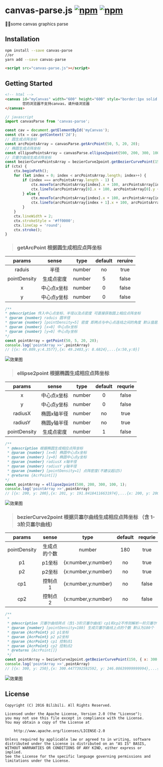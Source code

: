 canvas-parse.js [![npm](https://img.shields.io/npm/v/parse-canvas.svg?style=flat)](https://www.npmjs.com/package/parse-canvas) [![npm](https://img.shields.io/npm/l/parse-canvas.svg?style=flat)](https://www.npmjs.com/package/parse-canvas)
===
🐱‍🐉some canvas graphics parse



## Installation
```bash
npm install --save canvas-parse
//or
yarn add --save canvas-parse
```

```html
<script src="canvas-parse.js"></script>
```



## Getting Started

```html
<!-- html -->
<canvas id="myCanvas" width="600" height="600" style="border:1px solid #ccc;">
        您的浏览器不支持canvas，请升级浏览器
</canvas>
```
```javascript
// javascript
import canvasParse from 'canvas-parse';

const cav = document.getElementById('myCanvas');
const ctx = cav.getContext('2d');
// 圆生成点阵坐标
const arcPointsArray = canvasParse.getArcPoint(50, 5, 20, 20);
// 椭圆生成点阵坐标
const ellipsePointsArray = canvasParse.ellipse2point(500, 200, 300, 100, 1);
// 贝塞尔曲线生成点阵坐标
const bezierCurvePointsArray = bezierCurve2point.getBezierCurvePoint(150, { x: 300, y: 250 }, { x: 560, y: 700 }, { x: 320, y: 50 }, { x: 700, y: 500 });
if (ctx) {
    ctx.beginPath();
    for (let index = 0; index < arcPointsArray.length; index++) {
        if (index === arcPointsArray.length - 1) {
            ctx.moveTo(arcPointsArray[index].x + 100, arcPointsArray[index].y + 100);
            ctx.lineTo(arcPointsArray[0].x + 100, arcPointsArray[0].y + 100);
        } else {
            ctx.moveTo(arcPointsArray[index].x + 100, arcPointsArray[index].y + 100);
            ctx.lineTo(arcPointsArray[index + 1].x + 100, arcPointsArray[index + 1].y + 100);
        }
    }
    ctx.lineWidth = 2;
    ctx.strokeStyle = '#ff0000';
    ctx.lineCap = 'round';
    ctx.stroke();
}
```



> ### getArcPoint  根据圆生成相应点阵坐标

|    params    |    sense    |  type  | default | reruire |
| :----------: | :---------: | :----: | :-----: | :-----: |
|    raduis    |    半径     | number |   no    |  true   |
| pointDensity | 生成点密度  | number |    5    |  false  |
|      x       | 中心点x坐标 | number |    0    |  false  |
|      y       | 中心点y坐标 | number |    0    |  false  |



```javascript
/**
* @description 传入中心点坐标、半径以及点密度 可直接获取圆上相应点阵坐标
* @param {number} raduis 圆半径
* @param {number} [pointDensity=5] 密度 即两点与中心点连线之间的角度 默认值是5 该值不建议超过30
* @param {number} [x=0] 中心点x坐标
* @param {number} [y=0] 中心点y坐标
*/
const pointArray = getPoint(50, 5, 20, 20);
console.log('pointArray >>',pointArray) 
// [{x: 49.809,y:4.3577},{x: 49.2403,y: 8.6824},...{x:50,y:0}]
```

![效果图](https://test.cloudindoormap.com/H5/map/gitImg/arc2point.png)




> ### ellipse2point  根据椭圆生成相应点阵坐标

|    params    |    sense    |  type  | default | requrie |
| :----------: | :---------: | :----: | :-----: | :-----: |
|      x       | 中心点x坐标 | number |    0    |  false  |
|      y       | 中心点y坐标 | number |    0    |  false  |
|   radiusX    | 椭圆x轴半径 | number |   no    |  true   |
|   radiusY    | 椭圆y轴半径 | number |   no    |  true   |
| pointDensity | 生成点密度  | number |    1    |  false  |



```javascript
/**
 * @description 根据椭圆生成相应点阵坐标
 * @param {number} [x=0] 椭圆中心点x坐标
 * @param {number} [y=0] 椭圆中心点y坐标
 * @param {number} radiusX x轴半径
 * @param {number} radiusY y轴半径
 * @param {number} [pointDensity=1] 点阵密度(不建议超过5)
 * @returns {AcrPoint[]}
*/
const pointArray = ellipse2point(500, 200, 300, 100, 1);
console.log('pointArray >>',pointArray) 
// [{x: 200, y: 200},{x: 201, y: 191.84184116631974},...{x: 200, y: 200}]
```

![效果图](https://test.cloudindoormap.com/H5/map/gitImg/ellipse2point.jpg)



> ### bezierCurve2point 根据贝塞尔曲线生成相应点阵坐标 （含 1-3阶贝塞尔曲线）



|    params    |    sense     |        type         | default | requrie |
| :----------: | :----------: | :-----------------: | :-----: | :-----: |
| pointDensity | 生成点的个数 |       number        |   180   |  true   |
|      p1      |    p1坐标    | {x:number,y:number} |   no    |  true   |
|      p2      |    p2坐标    | {x:number,y:number} |   no    |  true   |
|     cp1      |   控制点1    | {x:number,y:number} |   no    |  false  |
|     cp2      |   控制点2    | {x:number,y:number} |   no    |  false  |

```javascript
/**
 *
 * @description 贝塞尔曲线转点（含1-3阶贝塞尔曲线）cp1和cp2不传则解析一阶贝塞尔 只传cp1则解析二阶  贝塞尔 cp1和cp2都传则解析三阶贝塞尔
 * @param {number} [pointDensity=180] 生成贝塞尔曲线上点的个数 默认为180个
 * @param {AcrPoint} p1 p1坐标
 * @param {AcrPoint} p2 p2坐标
 * @param {AcrPoint} cp1 控制点1
 * @param {AcrPoint} cp2 控制点2
 * @returns {AcrPoint[]}
 */
const pointArray = bezierCurve2point.getBezierCurvePoint(150, { x: 300, y: 250 }, { x: 560, y: 700 }, { x: 320, y: 50 }, { x: 700, y: 500 });
console.log('pointArray >>',pointArray) 
// [{x: 300, y: 250},{x: 300.4477392592592, y: 246.08639999999994},...{x: 562.7309274074074, y: 695.9669333333334},{x: 560, y: 700}]
```



![效果图](https://test.cloudindoormap.com/H5/map/gitImg/bezierCurve2point.jpg)

## License
```
Copyright (C) 2016 Bilibili. All Rights Reserved.

Licensed under the Apache License, Version 2.0 (the "License");
you may not use this file except in compliance with the License.
You may obtain a copy of the License at

    http://www.apache.org/licenses/LICENSE-2.0

Unless required by applicable law or agreed to in writing, software
distributed under the License is distributed on an "AS IS" BASIS,
WITHOUT WARRANTIES OR CONDITIONS OF ANY KIND, either express or implied.
See the License for the specific language governing permissions and
limitations under the License.
```